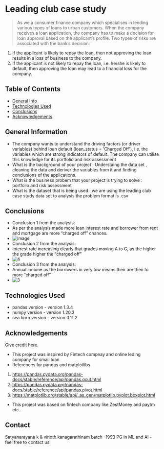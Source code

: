 # Leading club case study

>As we a consumer finance company which specialises in lending various types of loans to urban customers. When the company receives a loan application, the company has to make a decision for loan approval based on the applicant’s profile. Two types of risks are associated with the bank’s decision:

1. If the applicant is likely to repay the loan, then not approving the loan results in a loss of business to the company.
2. If the applicant is not likely to repay the loan, i.e. he/she is likely to default, then approving the loan may lead to a financial loss for the company.


## Table of Contents
* [General Info](#general-information)
* [Technologies Used](#technologies-used)
* [Conclusions](#conclusions)
* [Acknowledgements](#acknowledgements)

<!-- You can include any other section that is pertinent to your problem -->

## General Information
- The company wants to understand the driving factors (or driver variables) behind loan default (loan_status = 'Charged Off'), i.e. the variables which are strong indicators of default. The company can utilise this knowledge for its portfolio and risk assessment
- What is the background of your project : Understaing the data set , cleaning the data and deriver the variables from it and finding conclusions of the applications.
- What is the business probem that your project is trying to solve :  portfolio and risk assessment
- What is the dataset that is being used : we are using the leading club case study data set to analysis the problem format is .csv

<!-- You don't have to answer all the questions - just the ones relevant to your project. -->

## Conclusions
- Conclusion 1 from the analysis:
- As per the analysis made more loan interest rate and borrower from rent and mortgage are more “charged off” chances.
- ![image](https://user-images.githubusercontent.com/42166402/148252906-ffe0b431-96fa-4eb3-a119-123576d1b283.png)
- Conclusion 2 from the analysis:
- Interest rate increasing clearly that grades moving A to G, as the higher the grade higher the “charged off”
- ![4](https://user-images.githubusercontent.com/42166402/148259256-3dd5a286-e18e-4371-a646-f4e193bf8bd1.png)
- Conclusion 3 from the analysis:
- Annual income as the borrowers in very low means their are then to more “charged off”
-  ![3](https://user-images.githubusercontent.com/42166402/148259224-c4b04a80-8917-47de-bb6a-761573d2d0cb.png)



<!-- You don't have to answer all the questions - just the ones relevant to your project. -->


## Technologies Used
- pandas version - version 1.3.4
- numpy version - version 1.20.3
- sea born version - version 0.11.2

<!-- As the libraries versions keep on changing, it is recommended to mention the version of library used in this project -->

## Acknowledgements
Give credit here.
- This project was inspired by Fintech compnay and online leding company for small loan
- References for pandas and matplotlibs
1. https://pandas.pydata.org/pandas-docs/stable/reference/api/pandas.qcut.html
2. https://pandas.pydata.org/pandas-docs/stable/reference/api/pandas.pivot.html
3. https://matplotlib.org/stable/api/_as_gen/matplotlib.pyplot.boxplot.html

- This project was based on  fintech company like ZestMoney and paytm etc..


## Contact
Satyanarayana k & vinoth.kanagarathinam
batch -1993
PG in ML and AI
-feel free to contact us!


<!-- Optional -->
<!-- ## License -->
<!-- This project is open source and available under the [... License](). -->

<!-- You don't have to include all sections - just the one's relevant to your project -->
